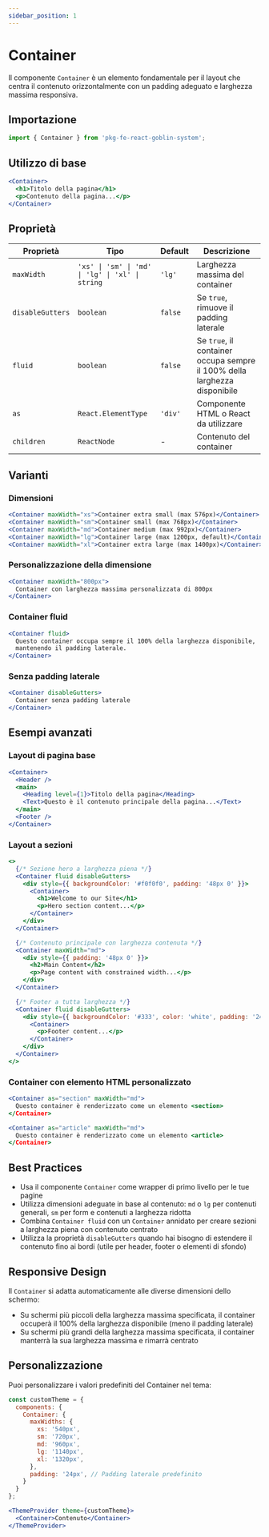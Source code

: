 ```yaml
---
sidebar_position: 1
---
```


# Container

Il componente `Container` è un elemento fondamentale per il layout che centra il contenuto orizzontalmente con un padding adeguato e larghezza massima responsiva.

## Importazione

```jsx
import { Container } from 'pkg-fe-react-goblin-system';
```

## Utilizzo di base

```jsx
<Container>
  <h1>Titolo della pagina</h1>
  <p>Contenuto della pagina...</p>
</Container>
```

## Proprietà

| Proprietà | Tipo | Default | Descrizione |
|-----------|------|---------|-------------|
| `maxWidth` | `'xs' \| 'sm' \| 'md' \| 'lg' \| 'xl' \| string` | `'lg'` | Larghezza massima del container |
| `disableGutters` | `boolean` | `false` | Se `true`, rimuove il padding laterale |
| `fluid` | `boolean` | `false` | Se `true`, il container occupa sempre il 100% della larghezza disponibile |
| `as` | `React.ElementType` | `'div'` | Componente HTML o React da utilizzare |
| `children` | `ReactNode` | - | Contenuto del container |

## Varianti

### Dimensioni

```jsx
<Container maxWidth="xs">Container extra small (max 576px)</Container>
<Container maxWidth="sm">Container small (max 768px)</Container>
<Container maxWidth="md">Container medium (max 992px)</Container>
<Container maxWidth="lg">Container large (max 1200px, default)</Container>
<Container maxWidth="xl">Container extra large (max 1400px)</Container>
```

### Personalizzazione della dimensione

```jsx
<Container maxWidth="800px">
  Container con larghezza massima personalizzata di 800px
</Container>
```

### Container fluid

```jsx
<Container fluid>
  Questo container occupa sempre il 100% della larghezza disponibile,
  mantenendo il padding laterale.
</Container>
```

### Senza padding laterale

```jsx
<Container disableGutters>
  Container senza padding laterale
</Container>
```

## Esempi avanzati

### Layout di pagina base

```jsx
<Container>
  <Header />
  <main>
    <Heading level={1}>Titolo della pagina</Heading>
    <Text>Questo è il contenuto principale della pagina...</Text>
  </main>
  <Footer />
</Container>
```

### Layout a sezioni

```jsx
<>
  {/* Sezione hero a larghezza piena */}
  <Container fluid disableGutters>
    <div style={{ backgroundColor: '#f0f0f0', padding: '48px 0' }}>
      <Container>
        <h1>Welcome to our Site</h1>
        <p>Hero section content...</p>
      </Container>
    </div>
  </Container>

  {/* Contenuto principale con larghezza contenuta */}
  <Container maxWidth="md">
    <div style={{ padding: '48px 0' }}>
      <h2>Main Content</h2>
      <p>Page content with constrained width...</p>
    </div>
  </Container>

  {/* Footer a tutta larghezza */}
  <Container fluid disableGutters>
    <div style={{ backgroundColor: '#333', color: 'white', padding: '24px 0' }}>
      <Container>
        <p>Footer content...</p>
      </Container>
    </div>
  </Container>
</>
```

### Container con elemento HTML personalizzato

```jsx
<Container as="section" maxWidth="md">
  Questo container è renderizzato come un elemento <section>
</Container>

<Container as="article" maxWidth="md">
  Questo container è renderizzato come un elemento <article>
</Container>
```

## Best Practices

- Usa il componente `Container` come wrapper di primo livello per le tue pagine
- Utilizza dimensioni adeguate in base al contenuto: `md` o `lg` per contenuti generali, `sm` per form e contenuti a larghezza ridotta
- Combina `Container fluid` con un `Container` annidato per creare sezioni a larghezza piena con contenuto centrato
- Utilizza la proprietà `disableGutters` quando hai bisogno di estendere il contenuto fino ai bordi (utile per header, footer o elementi di sfondo)

## Responsive Design

Il `Container` si adatta automaticamente alle diverse dimensioni dello schermo:

- Su schermi più piccoli della larghezza massima specificata, il container occuperà il 100% della larghezza disponibile (meno il padding laterale)
- Su schermi più grandi della larghezza massima specificata, il container manterrà la sua larghezza massima e rimarrà centrato

## Personalizzazione

Puoi personalizzare i valori predefiniti del Container nel tema:

```jsx
const customTheme = {
  components: {
    Container: {
      maxWidths: {
        xs: '540px',
        sm: '720px',
        md: '960px',
        lg: '1140px',
        xl: '1320px',
      },
      padding: '24px', // Padding laterale predefinito
    }
  }
};

<ThemeProvider theme={customTheme}>
  <Container>Contenuto</Container>
</ThemeProvider>
```

